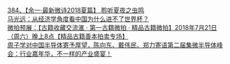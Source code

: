   
[384、【余一·最新微诗2018夏篇】   聆听夏夜之虫鸣](http://www.dianyue.me/archives/506/shslffg88lsaprdp/)  
[马光远：从经济学角度看中国为什么进不了世界杯？](http://www.dianyue.me/archives/604/0gj07b0ekyrwuge5/)  
[微拍预展：【古籍收藏交流滙 · 第一古籍微拍 · 精品古籍微拍】2018年7月21日（周六）晚上8点【精品古籍善本拍卖专场】](http://www.dianyue.me/archives/603/d62c75zv1obxvhbh/)  
[周子学对中国半导体寄予厚望，陈向东、戴伟民、郑力寄语第二届集微半导体峰会：行业嘉年华，不一样的产业盛宴！](http://www.dianyue.me/archives/006/2mbd90l9ai0xu9a8/)